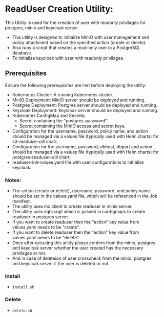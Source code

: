 # ReadUser Creation Utility:

This Utility is used for the creation of user with readonly privilages for postgres, minio and keycloak server.

- This utility is designed to initialize MinIO with user management and policy attachment based on the specified action (create or delete).
- Also runs a script that creates a read-only user in a PostgreSQL database. 
- To Initialize keycloak with user with readonly privilages.

## Prerequisites
Ensure the following prerequisites are met before deploying the utility:

- Kubernetes Cluster: A running Kubernetes cluster.
- MinIO Deployment: MinIO server should be deployed and running.
- Postgres Deployment: Postgres server should be deployed and running.
- Keycloak Deployment: Keycloak server should be deployed and running.
- Kubernetes ConfigMap and Secrets:
    * Secret containing the "postgres-password"
    * Secret containing the MinIO access and secret keys.
- Configuration for the username, password, policy name, and action should be managed via a values file (typically used with Helm charts) for s3-readuser-util chart.
- Configuration for the username, password, dbhost, dbport and action should be managed via a values file (typically used with Helm charts) for postgres-readuser-util chart.
- readuser-init-values.yaml file with user configurations to initialize keycloak.

### Notes:

* The action (create or delete), username, password, and policy name should be set in the values.yaml file, which will be referenced in the Job manifest.
* The utility uses mc client to create readuser in minio server.
* The utility uses sql script which is passed in configmaps to create readuser in postgres server.
* If you want to create readuser then the "action" key value from values.yaml needs to be "create".
* If you want to delete readuser then the "action" key value from values.yaml needs to be "delete".
* Once after exicuting this utility please confirm from the minio, postgres and keycloak server whether the user created has the necessary privilages or not.
* And in case of deleteion of user crosscheck from the minio, postgres and keycloak server if the user is deleted or not.

### Install

* `install.sh`

### Delete

* `delete.sh`